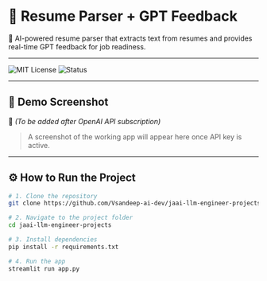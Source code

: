 # 📄 Resume Parser + GPT Feedback

🚀 AI-powered resume parser that extracts text from resumes and provides real-time GPT feedback for job readiness.

---

![MIT License](https://img.shields.io/badge/license-MIT-green)
![Status](https://img.shields.io/badge/project-active-brightgreen)

---

## 📸 Demo Screenshot

📌 *(To be added after OpenAI API subscription)*  
> A screenshot of the working app will appear here once API key is active.

---

## ⚙️ How to Run the Project

```bash
# 1. Clone the repository
git clone https://github.com/Vsandeep-ai-dev/jaai-llm-engineer-projects.git

# 2. Navigate to the project folder
cd jaai-llm-engineer-projects

# 3. Install dependencies
pip install -r requirements.txt

# 4. Run the app
streamlit run app.py
